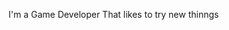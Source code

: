 I'm a Game Developer That likes to try new thinngs


<!---
DZDEVreal/DZDEVreal is a ✨ special ✨ repository because its `README.md` (this file) appears on your GitHub profile.
You can click the Preview link to take a look at your changes.
--->
